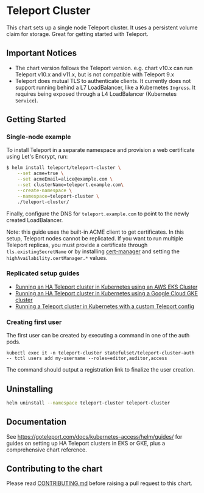 # Teleport Cluster

This chart sets up a single node Teleport cluster.
It uses a persistent volume claim for storage.
Great for getting started with Teleport.

## Important Notices

- The chart version follows the Teleport version. e.g. chart v10.x can run Teleport v10.x and v11.x, but is not compatible with Teleport 9.x
- Teleport does mutual TLS to authenticate clients. It currently does not support running behind a L7 LoadBalancer, like a Kubernetes `Ingress`. It requires being exposed through a L4 LoadBalancer (Kubernetes `Service`).

## Getting Started

### Single-node example

To install Teleport in a separate namespace and provision a web certificate using Let's Encrypt, run:

```bash
$ helm install teleport/teleport-cluster \
    --set acme=true \
    --set acmeEmail=alice@example.com \
    --set clusterName=teleport.example.com\
    --create-namespace \
    --namespace=teleport-cluster \
    ./teleport-cluster/
```

Finally, configure the DNS for `teleport.example.com` to point to the newly created LoadBalancer.

Note: this guide uses the built-in ACME client to get certificates.
In this setup, Teleport nodes cannot be replicated. If you want to run multiple
Teleport replicas, you must provide a certificate through `tls.existingSecretName`
or by installing [cert-manager](https://cert-manager.io/docs/) and setting the `highAvailability.certManager.*` values.

### Replicated setup guides

- [Running an HA Teleport cluster in Kubernetes using an AWS EKS Cluster](https://goteleport.com/docs/deploy-a-cluster/helm-deployments/aws/)
- [Running an HA Teleport cluster in Kubernetes using a Google Cloud GKE cluster](https://goteleport.com/docs/deploy-a-cluster/helm-deployments/gcp/)
- [Running a Teleport cluster in Kubernetes with a custom Teleport config](https://goteleport.com/docs/deploy-a-cluster/helm-deployments/custom/)

### Creating first user

The first user can be created by executing a command in one of the auth pods.

```shell
kubectl exec it -n teleport-cluster statefulset/teleport-cluster-auth -- tctl users add my-username --roles=editor,auditor,access
```

The command should output a registration link to finalize the user creation.

## Uninstalling

```bash
helm uninstall --namespace teleport-cluster teleport-cluster
```

## Documentation

See https://goteleport.com/docs/kubernetes-access/helm/guides/ for guides on setting up HA Teleport clusters
in EKS or GKE, plus a comprehensive chart reference.

## Contributing to the chart

Please read [CONTRIBUTING.md](../CONTRIBUTING.md) before raising a pull request to this chart.

